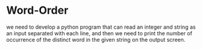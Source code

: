 # Word-Order

we need to develop a python program that can read an integer and string as an input separated with each line, 
and then we need to print the number of occurrence of the distinct word in the given string on the output screen.
